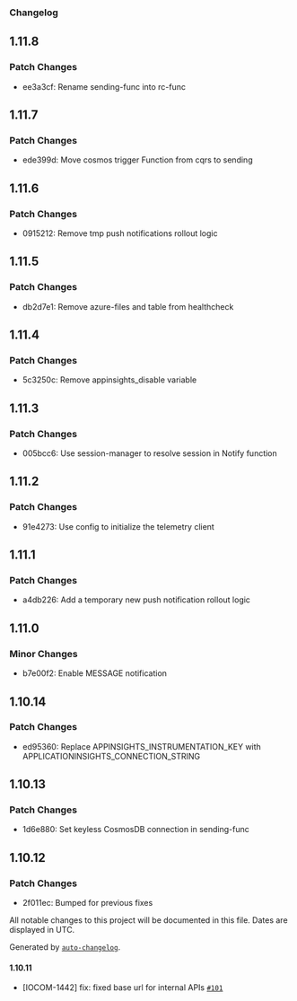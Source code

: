 ### Changelog

## 1.11.8

### Patch Changes

- ee3a3cf: Rename sending-func into rc-func

## 1.11.7

### Patch Changes

- ede399d: Move cosmos trigger Function from cqrs to sending

## 1.11.6

### Patch Changes

- 0915212: Remove tmp push notifications rollout logic

## 1.11.5

### Patch Changes

- db2d7e1: Remove azure-files and table from healthcheck

## 1.11.4

### Patch Changes

- 5c3250c: Remove appinsights_disable variable

## 1.11.3

### Patch Changes

- 005bcc6: Use session-manager to resolve session in Notify function

## 1.11.2

### Patch Changes

- 91e4273: Use config to initialize the telemetry client

## 1.11.1

### Patch Changes

- a4db226: Add a temporary new push notification rollout logic

## 1.11.0

### Minor Changes

- b7e00f2: Enable MESSAGE notification

## 1.10.14

### Patch Changes

- ed95360: Replace APPINSIGHTS_INSTRUMENTATION_KEY with APPLICATIONINSIGHTS_CONNECTION_STRING

## 1.10.13

### Patch Changes

- 1d6e880: Set keyless CosmosDB connection in sending-func

## 1.10.12

### Patch Changes

- 2f011ec: Bumped for previous fixes

All notable changes to this project will be documented in this file. Dates are displayed in UTC.

Generated by [`auto-changelog`](https://github.com/CookPete/auto-changelog).

#### 1.10.11

- [IOCOM-1442] fix: fixed base url for internal APIs [`#101`](https://github.com/pagopa/io-functions-services-messages/pull/101)

